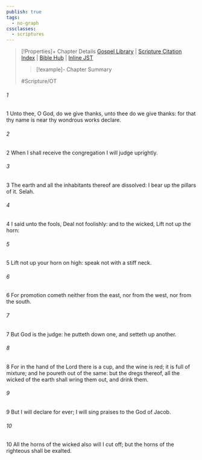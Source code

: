 ```yaml
---
publish: true
tags:
  - no-graph
cssclasses:
  - scriptures
---
```

>[!Properties]+ Chapter Details
>[Gospel Library](https://churchofjesuschrist.org/study/scriptures/ot/ps/75?lang=eng)    |    [Scripture Citation Index](https://scriptures.byu.edu/#0774b::c0774b)    |    [Bible Hub](https://biblehub.com/psalms/75.htm)    |    [Inline JST](https://scripturetoolbox.com/html/ic/Psalms/75.html)
>>[!example]- Chapter Summary
>> 
> 
>
>#Scripture/OT
###### 1
1 Unto thee, O God, do we give thanks, unto thee do we give thanks: for that thy name is near thy wondrous works declare.
###### 2
2 When I shall receive the congregation I will judge uprightly.
###### 3
3 The earth and all the inhabitants thereof are dissolved: I bear up the pillars of it. Selah.
###### 4
4 I said unto the fools, Deal not foolishly: and to the wicked, Lift not up the horn:
###### 5
5 Lift not up your horn on high: speak not with a stiff neck.
###### 6
6 For promotion cometh neither from the east, nor from the west, nor from the south.
###### 7
7 But God is the judge: he putteth down one, and setteth up another.
###### 8
8 For in the hand of the Lord there is a cup, and the wine is red; it is full of mixture; and he poureth out of the same: but the dregs thereof, all the wicked of the earth shall wring them out, and drink them.
###### 9
9 But I will declare for ever; I will sing praises to the God of Jacob.
###### 10
10 All the horns of the wicked also will I cut off; but the horns of the righteous shall be exalted.
